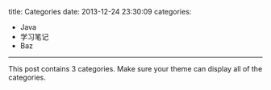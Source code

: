 title: Categories
date: 2013-12-24 23:30:09
categories:
- Java
- 学习笔记
- Baz
---

This post contains 3 categories. Make sure your theme can display all of the categories.